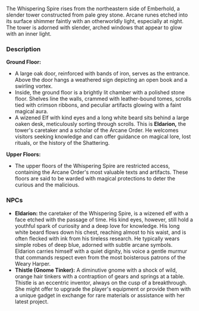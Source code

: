 The Whispering Spire rises from the northeastern side of Emberhold, a slender tower constructed from pale grey stone. Arcane runes etched into its surface shimmer faintly with an otherworldly light, especially at night. The tower is adorned with slender, arched windows that appear to glow with an inner light.

### Description
**Ground Floor:**
- A large oak door, reinforced with bands of iron, serves as the entrance. Above the door hangs a weathered sign depicting an open book and a swirling vortex.
- Inside, the ground floor is a brightly lit chamber with a polished stone floor. Shelves line the walls, crammed with leather-bound tomes, scrolls tied with crimson ribbons, and peculiar artifacts glowing with a faint magical aura.
- A wizened Elf with kind eyes and a long white beard sits behind a large oaken desk, meticulously sorting through scrolls. This is **Eldarion,** the tower's caretaker and a scholar of the Arcane Order. He welcomes visitors seeking knowledge and can offer guidance on magical lore, lost rituals, or the history of the Shattering.

**Upper Floors:**
- The upper floors of the Whispering Spire are restricted access, containing the Arcane Order's most valuable texts and artifacts. These floors are said to be warded with magical protections to deter the curious and the malicious.

### NPCs
  
- **Eldarion:** the caretaker of the Whispering Spire, is a wizened elf with a face etched with the passage of time. His kind eyes, however, still hold a youthful spark of curiosity and a deep love for knowledge. His long white beard flows down his chest, reaching almost to his waist, and is often flecked with ink from his tireless research. He typically wears simple robes of deep blue, adorned with subtle arcane symbols. Eldarion carries himself with a quiet dignity, his voice a gentle murmur that commands respect even from the most boisterous patrons of the Weary Harper.
- **Thistle (Gnome Tinker):** A diminutive gnome with a shock of wild, orange hair tinkers with a contraption of gears and springs at a table. Thistle is an eccentric inventor, always on the cusp of a breakthrough. She might offer to upgrade the player's equipment or provide them with a unique gadget in exchange for rare materials or assistance with her latest project.